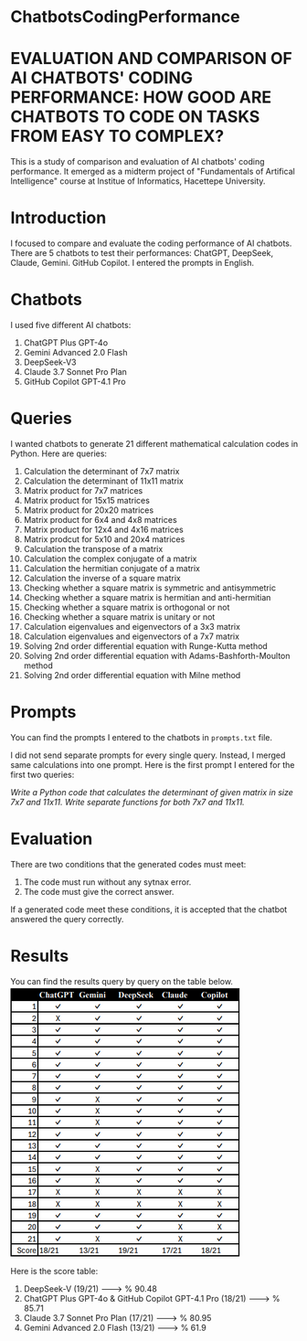 # ChatbotsCodingPerformance
# EVALUATION AND COMPARISON OF AI CHATBOTS' CODING PERFORMANCE: HOW GOOD ARE CHATBOTS TO CODE ON TASKS FROM EASY TO COMPLEX?

This is a study of comparison and evaluation of AI chatbots' coding performance. It emerged as a midterm project of "Fundamentals of Artifical Intelligence" course at Institue of Informatics, Hacettepe University.
# Introduction

I focused to compare and evaluate the coding performance of AI chatbots. There are 5 chatbots to test their performances: ChatGPT, DeepSeek, Claude, Gemini. GitHub Copilot. I entered the prompts in English.

# Chatbots
I used five different AI chatbots:
1. ChatGPT Plus GPT-4o
2. Gemini Advanced 2.0 Flash
3. DeepSeek-V3
4. Claude 3.7 Sonnet Pro Plan
5. GitHub Copilot GPT-4.1 Pro

# Queries
I wanted chatbots to generate 21 different mathematical calculation codes in Python. Here are queries:
1. Calculation the determinant of 7x7 matrix
2. Calculation the determinant of 11x11 matrix
3. Matrix product for 7x7 matrices
4. Matrix product for 15x15 matrices
5. Matrix product for 20x20 matrices
6. Matrix product for 6x4 and 4x8 matrices
7. Matrix product for 12x4 and 4x16 matrices
8. Matrix prodcut for 5x10 and 20x4 matrices
9. Calculation the transpose of a matrix
10. Calculation the complex conjugate of a matrix
11. Calculation the hermitian conjugate of a matrix
12. Calculation the inverse of a square matrix
13. Checking whether a square matrix is symmetric and antisymmetric
14. Checking whether a square matrix is hermitian and anti-hermitian
15. Checking whether a square matrix is orthogonal or not
16. Checking whether a square matrix is unitary or not
17. Calculation eigenvalues and eigenvectors of a 3x3 matrix
18. Calculation eigenvalues and eigenvectors of a 7x7 matrix
19. Solving 2nd order differential equation with Runge-Kutta method
20. Solving 2nd order differential equation with Adams-Bashforth-Moulton method
21. Solving 2nd order differential equation with Milne method

# Prompts
You can find the prompts I entered to the chatbots in `prompts.txt` file.

I did not send separate prompts for every single query. Instead, I merged same calculations into one prompt. Here is the first prompt I entered for the first two queries:

<i>Write a Python code that calculates the determinant of given matrix in size 7x7 and 11x11. Write separate functions for both 7x7 and 11x11.</i>

# Evaluation
There are two conditions that the generated codes must meet:
1. The code must run without any sytnax error.
2. The code must give the correct answer.

If a generated code meet these conditions, it is accepted that the chatbot answered the query correctly.

# Results

You can find the results query by query on the table below.
![alt text](results_table.png)

Here is the score table:

1. DeepSeek-V (19/21) ---> % 90.48
2. ChatGPT Plus GPT-4o & GitHub Copilot GPT-4.1 Pro (18/21) ---> % 85.71
3. Claude 3.7 Sonnet Pro Plan (17/21) ---> % 80.95
4. Gemini Advanced 2.0 Flash (13/21) ---> % 61.9